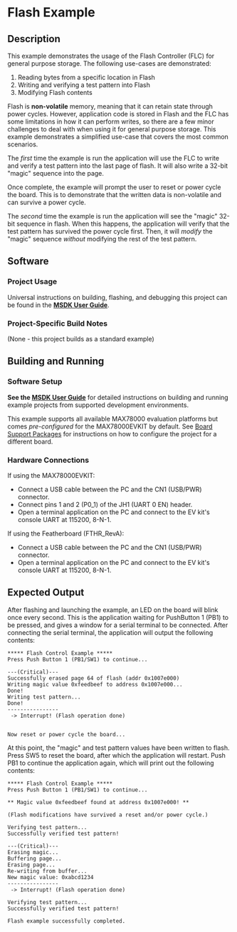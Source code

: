 # Flash Example

## Description

This example demonstrates the usage of the Flash Controller (FLC) for general purpose storage.  The following use-cases are demonstrated:

1. Reading bytes from a specific location in Flash
2. Writing and verifying a test pattern into Flash
3. Modifying Flash contents

Flash is **non-volatile** memory, meaning that it can retain state through power cycles.  However, application code is stored in Flash and the FLC has some limitations in how it can perform writes, so there are a few minor challenges to deal with when using it for general purpose storage.  This example demonstrates a simplified use-case that covers the most common scenarios.

The _first_ time the example is run the application will use the FLC to write and verify a test pattern into the last page of flash.  It will also write a 32-bit "magic" sequence into the page.

Once complete, the example will prompt the user to reset or power cycle the board.  This is to demonstrate that the written data is non-volatile and can survive a power cycle.

The _second_ time the example is run the application will see the "magic" 32-bit sequence in flash.  When this happens, the application will verify that the test pattern has survived the power cycle first.  Then, it will _modify_ the "magic" sequence _without_ modifying the rest of the test pattern.


## Software

### Project Usage

Universal instructions on building, flashing, and debugging this project can be found in the **[MSDK User Guide](https://analog-devices-msdk.github.io/msdk/USERGUIDE/)**.

### Project-Specific Build Notes

(None - this project builds as a standard example)

## Building and Running

### Software Setup

**See the [MSDK User Guide](https://analog-devices-msdk.github.io/msdk/USERGUIDE/)** for detailed instructions on building and running example projects from supported development environments.

This example supports all available MAX78000 evaluation platforms but comes _pre-configured_ for the MAX78000EVKIT by default.  See [Board Support Packages](https://analog-devices-msdk.github.io/msdk/USERGUIDE/#board-support-packages) for instructions on how to configure the project for a different board.

### Hardware Connections

If using the MAX78000EVKIT:

- Connect a USB cable between the PC and the CN1 (USB/PWR) connector.
- Connect pins 1 and 2 (P0_1) of the JH1 (UART 0 EN) header.
- Open a terminal application on the PC and connect to the EV kit's console UART at 115200, 8-N-1.

If using the Featherboard (FTHR_RevA):

- Connect a USB cable between the PC and the CN1 (USB/PWR) connector.
- Open a terminal application on the PC and connect to the EV kit's console UART at 115200, 8-N-1.

## Expected Output

After flashing and launching the example, an LED on the board will blink once every second.  This is the application waiting for PushButton 1 (PB1) to be pressed, and gives a window for a serial terminal to be connected.  After connecting the serial terminal, the application will output the following contents:

```
***** Flash Control Example *****
Press Push Button 1 (PB1/SW1) to continue...

---(Critical)---
Successfully erased page 64 of flash (addr 0x1007e000)
Writing magic value 0xfeedbeef to address 0x1007e000...
Done!
Writing test pattern...
Done!
----------------
 -> Interrupt! (Flash operation done)


Now reset or power cycle the board...

```

At this point, the "magic" and test pattern values have been written to flash.  Press SW5 to reset the board, after which the application will restart.  Push PB1 to continue the application again, which will print out the following contents:

```
***** Flash Control Example *****
Press Push Button 1 (PB1/SW1) to continue...

** Magic value 0xfeedbeef found at address 0x1007e000! **

(Flash modifications have survived a reset and/or power cycle.)

Verifying test pattern...
Successfully verified test pattern!

---(Critical)---
Erasing magic...
Buffering page...
Erasing page...
Re-writing from buffer...
New magic value: 0xabcd1234
----------------
 -> Interrupt! (Flash operation done)

Verifying test pattern...
Successfully verified test pattern!

Flash example successfully completed.

```
